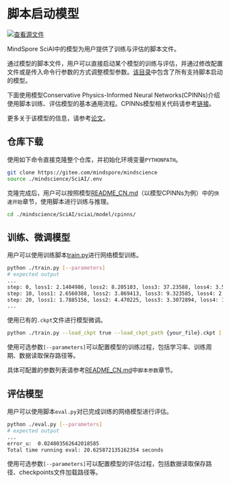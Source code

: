 # 脚本启动模型

[![查看源文件](https://mindspore-website.obs.cn-north-4.myhuaweicloud.com/website-images/master/resource/_static/logo_source.png)](https://gitee.com/mindspore/docs/blob/master/docs/sciai/docs/source_zh_cn/launch_with_scripts.md)&nbsp;&nbsp;

MindSpore SciAI中的模型为用户提供了训练与评估的脚本文件。

通过模型的脚本文件，用户可以直接启动某个模型的训练与评估，并通过修改配置文件或是传入命令行参数的方式调整模型参数。[该目录](https://gitee.com/mindspore/mindscience/SciAI/sciai/model)中包含了所有支持脚本启动的模型。

下面使用模型Conservative Physics-Informed Neural Networks(CPINNs)介绍使用脚本训练、评估模型的基本通用流程。CPINNs模型相关代码请参考[链接](https://gitee.com/mindspore/mindscience/SciAI/sciai/model/cpinns)。

更多关于该模型的信息，请参考[论文](https://www.sciencedirect.com/science/article/abs/pii/S0045782520302127)。

## 仓库下载

使用如下命令直接克隆整个仓库，并初始化环境变量`PYTHONPATH`。

```bash
git clone https://gitee.com/mindspore/mindscience
source ./mindscience/SciAI/.env
```

克隆完成后，用户可以按照模型[README_CN.md](https://gitee.com/mindspore/mindscience/blob/master/SciAI/sciai/model/cpinns/README_CN.md)（以模型CPINNs为例）中的`快速开始`章节，使用脚本进行训练与推理。

```bash
cd ./mindscience/SciAI/sciai/model/cpinns/
```

## 训练、微调模型

用户可以使用训练脚本[train.py](https://gitee.com/mindspore/mindscience/blob/master/SciAI/sciai/model/cpinns/train.py)进行网络模型训练。

```bash
python ./train.py [--parameters]
# expected output
...
step: 0, loss1: 2.1404986, loss2: 8.205103, loss3: 37.23588, loss4: 3.56359, interval: 50.85803508758545s, total: 50.85803508758545s
step: 10, loss1: 2.6560388, loss2: 3.869413, loss3: 9.323585, loss4: 2.1194165, interval: 5.159524917602539s, total: 56.01756000518799s
step: 20, loss1: 1.7885156, loss2: 4.470225, loss3: 3.3072894, loss4: 1.5674783, interval: 1.8615927696228027s, total: 57.87915277481079s
...
```

使用已有的`.ckpt`文件进行模型微调。

```bash
python ./train.py --load_ckpt true --load_ckpt_path {your_file}.ckpt [--parameters]
```

使用可选参数`[--parameters]`可以配置模型的训练过程，包括学习率、训练周期、数据读取保存路径等。

具体可配置的参数列表请参考[README_CN.md](https://gitee.com/mindspore/mindscience/blob/master/SciAI/sciai/model/cpinns/README_CN.md)中`脚本参数`章节。

## 评估模型

用户可以使用脚本`eval.py`对已完成训练的网络模型进行评估。

```bash
python ./eval.py [--parameters]
# expected output
...
error_u:  0.024803562642018585
Total time running eval: 20.625872135162354 seconds
```

使用可选参数`[--parameters]`可以配置模型的评估过程，包括数据读取保存路径、checkpoints文件加载路径等。

